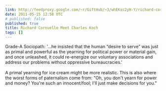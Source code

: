 ```yaml
---
link: http://feedproxy.google.com/~r/GiftHub/~3/whEKxc2yH-Y/richard-cornuelle-meet-charles-koch.html
date: 2011-05-15 12:58 UTC
# published: false
published: true
title: Richard Cornuelle Meet Charles Koch
tags: []
---
```


Grade-A Sociopath: '...he insisted that the human “desire to serve” was just as primal and powerful as the yearning for political power or material gain, and once unleashed, it could re-energize our voluntary associations and address our problems without oppressive bureaucracies.'<br><br>A primal yearning for ice cream might be more realistic. This is also where the worst forms of paternalism come from: "Oh, you don't yearn for power and money? You're such an innocent/fool; I'll just make decisions for you."
